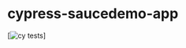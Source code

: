 # cypress-saucedemo-app

[![cy tests](https://github.com/boro-mir/cypress-saucedemo-app/actions/workflows/cypress.yml/badge.svg)]
